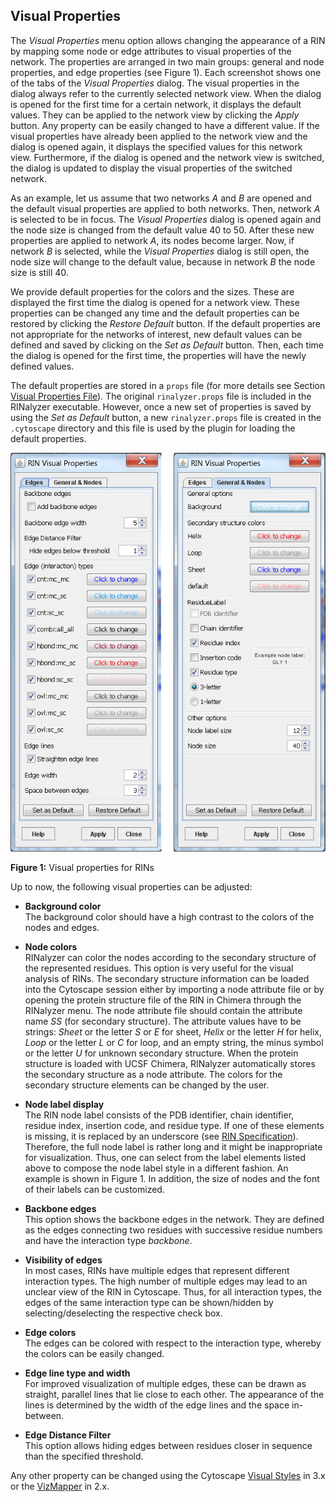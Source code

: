 Visual Properties
-----------------

The *Visual Properties* menu option allows changing the appearance of a RIN by mapping some node or edge attributes to visual properties of the network. The properties are arranged in two main groups: general and node properties, and edge properties (see Figure 1). Each screenshot shows one of the tabs of the *Visual Properties* dialog. The visual properties in the dialog always refer to the currently selected network view. When the dialog is opened for the first time for a certain network, it displays the default values. They can be applied to the network view by clicking the *Apply* button. Any property can be easily changed to have a different value. If the visual properties have already been applied to the network view and the dialog is opened again, it displays the specified values for this network view. Furthermore, if the dialog is opened and the network view is switched, the dialog is updated to display the visual properties of the switched network.

As an example, let us assume that two networks *A* and *B* are opened and the default visual properties are applied to both networks. Then, network *A* is selected to be in focus. The *Visual Properties* dialog is opened again and the node size is changed from the default value 40 to 50. After these new properties are applied to network *A*, its nodes become larger. Now, if network *B* is selected, while the *Visual Properties* dialog is still open, the node size will change to the default value, because in network *B* the node size is still 40.

We provide default properties for the colors and the sizes. These are displayed the first time the dialog is opened for a network view. These properties can be changed any time and the default properties can be restored by clicking the *Restore Default* button. If the default properties are not appropriate for the networks of interest, new default values can be defined and saved by clicking on the *Set as Default* button. Then, each time the dialog is opened for the first time, the properties will have the newly defined values.

The default properties are stored in a `props` file (for more details see Section [Visual Properties File](file_types.md#visprops_spec)). The original `rinalyzer.props` file is included in the RINalyzer executable. However, once a new set of properties is saved by using the *Set as Default* button, a new `rinalyzer.props` file is created in the `.cytoscape` directory and this file is used by the plugin for loading the default properties.

![Figure 1](images/visprops.png)

**Figure 1:** Visual properties for RINs

Up to now, the following visual properties can be adjusted:

*   **Background color**  
    The background color should have a high contrast to the colors of the nodes and edges.
  
*   **Node colors**  
    RINalyzer can color the nodes according to the secondary structure of the represented residues. This option is very useful for the visual analysis of RINs. The secondary structure information can be loaded into the Cytoscape session either by importing a node attribute file or by opening the protein structure file of the RIN in Chimera through the RINalyzer menu. The node attribute file should contain the attribute name *SS* (for secondary structure). The attribute values have to be strings: *Sheet* or the letter *S* or *E* for sheet, *Helix* or the letter *H* for helix, *Loop* or the letter *L* or *C* for loop, and an empty string, the minus symbol or the letter *U* for unknown secondary structure. When the protein structure is loaded with UCSF Chimera, RINalyzer automatically stores the secondary structure as a node attribute. The colors for the secondary structure elements can be changed by the user.
  
*   **Node label display**  
    The RIN node label consists of the PDB identifier, chain identifier, residue index, insertion code, and residue type. If one of these elements is missing, it is replaced by an underscore (see [RIN Specification](rins_spec.md)). Therefore, the full node label is rather long and it might be inappropriate for visualization. Thus, one can select from the label elements listed above to compose the node label style in a different fashion. An example is shown in Figure 1. In addition, the size of nodes and the font of their labels can be customized.
  
*   **Backbone edges**  
    This option shows the backbone edges in the network. They are defined as the edges connecting two residues with successive residue numbers and have the interaction type *backbone*.
  
*   **Visibility of edges**  
    In most cases, RINs have multiple edges that represent different interaction types. The high number of multiple edges may lead to an unclear view of the RIN in Cytoscape. Thus, for all interaction types, the edges of the same interaction type can be shown/hidden by selecting/deselecting the respective check box.
  
*   **Edge colors**  
    The edges can be colored with respect to the interaction type, whereby the colors can be easily changed.
  
*   **Edge line type and width**  
    For improved visualization of multiple edges, these can be drawn as straight, parallel lines that lie close to each other. The appearance of the lines is determined by the width of the edge lines and the space in-between.
  
*   **Edge Distance Filter**  
    This option allows hiding edges between residues closer in sequence than the specified threshold.

Any other property can be changed using the Cytoscape [Visual Styles](http://wiki.cytoscape.org/Cytoscape_3/UserManual#Styles) in 3.x or the [VizMapper](http://cytoscape.org/manual/Cytoscape2_7Manual.html#Visual%20Styles) in 2.x.

